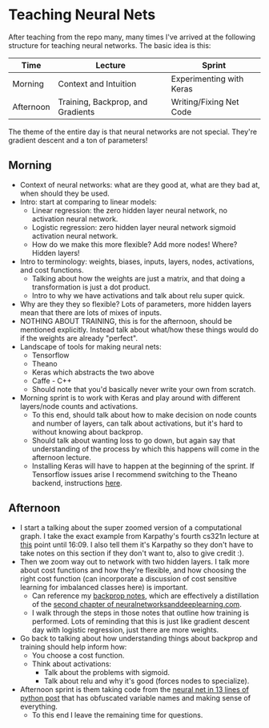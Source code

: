 # Teaching Neural Nets

After teaching from the repo many, many times I've arrived at the following structure for teaching neural networks. The basic idea is this:

  |   Time    |            Lecture                | Sprint                   |
  |-----------|-----------------------------------|--------------------------|
  |  Morning  |      Context and Intuition        | Experimenting with Keras |
  | Afternoon | Training, Backprop, and Gradients | Writing/Fixing Net Code  | 

The theme of the entire day is that neural networks are not special. They're gradient descent and a ton of parameters!

## Morning
* Context of neural networks: what are they good at, what are they bad at, when should they be used.
* Intro: start at comparing to linear models:
  * Linear regression: the zero hidden layer neural network, no activation neural network.
  * Logistic regression: zero hidden layer neural network sigmoid activation neural network.
  * How do we make this more flexible? Add more nodes! Where? Hidden layers!
* Intro to terminology: weights, biases, inputs, layers, nodes, activations, and cost functions.
  * Talking about how the weights are just a matrix, and that doing a transformation is just a dot product.
  * Intro to why we have activations and talk about relu super quick.
* Why are they they so flexible? Lots of parameters, more hidden layers mean that there are lots of mixes of inputs.
* NOTHING ABOUT TRAINING, this is for the afternoon, should be mentioned explicitly. Instead talk about what/how these things would do if the weights are already "perfect".
* Landscape of tools for making neural nets:
  * Tensorflow
  * Theano
  * Keras which abstracts the two above
  * Caffe - C++
  * Should note that you'd basically never write your own from scratch.
* Morning sprint is to work with Keras and play around with different layers/node counts and activations.
  * To this end, should talk about how to make decision on node counts and number of layers, can talk about activations, but it's hard to without knowing about backprop.
  * Should talk about wanting loss to go down, but again say that understanding of the process by which this happens will come in the afternoon lecture.
  * Installing Keras will have to happen at the beginning of the sprint. If Tensorflow issues arise I recommend switching to the Theano backend, instructions [here](https://keras.io/backend/#kerasjson-details).

## Afternoon
* I start a talking about the super zoomed version of a computational graph. I take the exact example from Karpathy's fourth cs321n lecture at [this](https://www.youtube.com/watch?v=GZTvxoSHZIo&index=4&list=PLlJy-eBtNFt6EuMxFYRiNRS07MCWN5UIA&t=322s) point until 16:09. I also tell them it's Karpathy so they don't have to take notes on this section if they don't want to, also to give credit :).
* Then we zoom way out to network with two hidden layers. I talk more about cost functions and how they're flexible, and how choosing the right cost function (can incorporate a discussion of cost sensitive learning for imbalanced classes here) is important.
  * Can reference my [backprop notes](backprop_notes.pdf), which are effectively a distillation of the [second chapter of neuralnetworksanddeeplearning.com](http://neuralnetworksanddeeplearning.com/chap2.html).
  * I walk through the steps in those notes that outline how training is performed. Lots of reminding that this is just like gradient descent day with logistic regression, just there are more weights.
* Go back to talking about how understanding things about backprop and training should help inform how:
  * You choose a cost function.
  * Think about activations:
    * Talk about the problems with sigmoid.
    * Talk about relu and why it's good (forces nodes to specialize).
* Afternoon sprint is them taking code from the [neural net in 13 lines of python post](https://iamtrask.github.io/2015/07/12/basic-python-network/) that has obfuscated variable names and making sense of everything.
  * To this end I leave the remaining time for questions.
